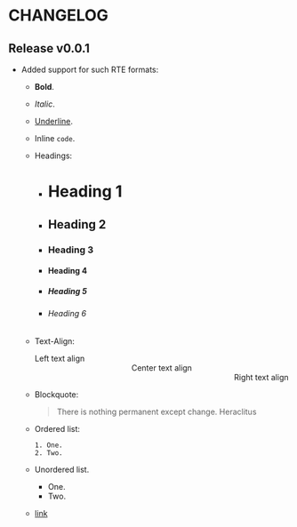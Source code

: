 # CHANGELOG

## Release v0.0.1

- Added support for such RTE formats:

  - **Bold**.
  - _Italic_.
  - <u>Underline</u>.
  - Inline <code>code</code>.
  - Headings:
    - # Heading 1
    - ## Heading 2
    - ### Heading 3
    - #### Heading 4
    - ##### Heading 5
    - ###### Heading 6
  - Text-Align:
      <div style="text-align: left">Left text align</div>
      <div style="text-align: center">Center text align</div>
      <div style="text-align: right">Right text align</div>
  - Blockquote:

      <blockquote>There is nothing permanent except change. Heraclitus</blockquote>

  - Ordered list:

    ```
    1. One.
    2. Two.
    ```

  - Unordered list.

    - One.
    - Two.

  - [link](path/to/somewhere)
